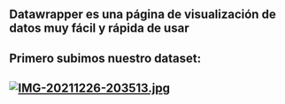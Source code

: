 ## Datawrapper es una página de visualización de datos muy fácil y rápida de usar
## Primero subimos nuestro dataset: 
## [![IMG-20211226-203513.jpg](https://i.postimg.cc/Pf4GF3Kd/IMG-20211226-203513.jpg)](https://postimg.cc/MXvrnYhL)


